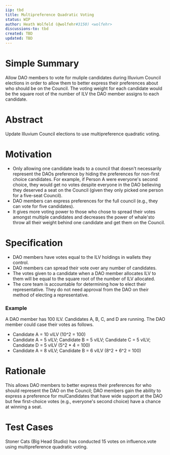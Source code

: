 ```yaml
---
iip: tbd
title: Multipreference Quadratic Voting
status: WIP
author: Heath Wolfeld (@wolfehr#3150) <wolfehr>
discussions-to: tbd
created: TBD
updated: TBD
---
```


# Simple Summary

Allow DAO members to vote for muliple candidates during Illuvium Council elections in order to allow them to better express their preferences about who should be on the Council. The voting weight for each candidate would be the square root of the number of ILV the DAO member assigns to each candidate.

# Abstract

Update Illuvium Council elections to use multipreference quadratic voting.

# Motivation

* Only allowing one candidate leads to a council that doesn't necessarily represent the DAOs preference by hiding the preferences for non-first choice candidates. For example, if Person A were everyone's second choice, they would get no votes despite everyone in the DAO believing they deserved a seat on the Council (given they only picked one person for a five-seat Council). 
* DAO members can express preferences for the full council (e.g., they can vote for five candidates). 
* It gives more voting power to those who chose to spread their votes amongst multiple candidates and decreases the power of whale'sto throw all their weight behind one candidate and get them on the Council.


# Specification

* DAO members have votes equal to the ILV holdings in wallets they control.
* DAO members can spread their vote over any number of candidates.
* The votes given to a candidate when a DAO member allocates ILV to them will be equal to the square root of the number of ILV allocated. 
* The core team is accountable for determining how to elect their representative. They do not need approval from the DAO on their method of electing a representative.

### Example

A DAO member has 100 ILV. Candidates A, B, C, and D are running. The DAO member could case their votes as follows.

* Candidate A = 10 vILV (10^2 = 100)
* Candidate A = 5 vILV; Candidate B = 5 vILV; Candidate C = 5 vILV; Candidate D = 5 vILV (5^2 * 4 = 100)
* Candidate A = 8 vILV; Candidate B = 6 vILV (8^2 + 6^2 = 100)

# Rationale

This allows DAO members to better express their preferences for who should represent the DAO on the Council; DAO members gain the ability to express a preference for mulCandidates that have wide support at the DAO but few first-choice votes (e.g., everyone's second choice) have a chance at winning a seat. 

# Test Cases

Stoner Cats (Big Head Studio) has conducted 15 votes on influence.vote using multipreference quadratic voting.